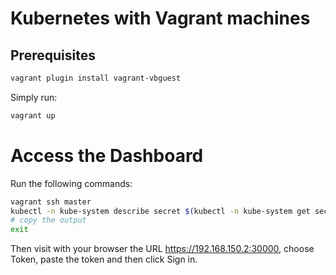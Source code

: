 # Kubernetes with Vagrant machines

## Prerequisites

```bash
vagrant plugin install vagrant-vbguest
```

Simply run:
```bash
vagrant up
```

# Access the Dashboard

Run the following commands:
```bash
vagrant ssh master
kubectl -n kube-system describe secret $(kubectl -n kube-system get secret | grep admin-user | awk '{print $1}') | egrep 'token:' | awk '{print $2}'
# copy the output
exit
```

Then visit with your browser the URL https://192.168.150.2:30000, choose Token, paste the token and then click Sign in.
